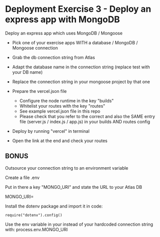 # Deployment Exercise 3 - Deploy an express app with MongoDB

Deploy an express app which uses MongoDB / Mongoose

- Pick one of your exercise apps WITH a database / MongoDB / Mongoose connection
- Grab the db connection string from Atlas
- Adapt the database name in the connection string (replace test with your DB name)
- Replace the connection string in your mongoose project by that one

- Prepare the vercel.json file
  - Configure the node runtime in the key "builds"
  - Whitelist your routes with the key "routes"
  - See example vercel.json file in this repo
  - Please check that you refer to the correct and also the SAME entry file (server.js / index.js / app.js) in your builds AND routes config

- Deploy by running "vercel" in terminal
- Open the link at the end and check your routes


## BONUS

Outsource your connection string to an environment variable

Create a file .env

Put in there a key "MONGO_URI" and state the URL to your Atlas DB

MONGO_URI=<yourConnectionStringFromAtlas>

Install the dotenv package and import it in code:

`require("dotenv").config()`

Use the env variable in your instead of your hardcoded connection string with: 
process.env.MONGO_URI
